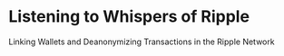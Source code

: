# Listening to Whispers of Ripple
Linking Wallets and Deanonymizing Transactions in the Ripple Network 
